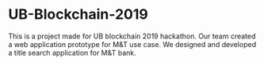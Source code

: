 # UB-Blockchain-2019
This is a project made for UB blockchain 2019 hackathon.  Our team created a web application prototype for M&amp;T use case.  We designed and developed a title search application for M&amp;T bank.
